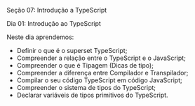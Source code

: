 Seção 07: Introdução a TypeScript

Dia 01: Introdução ao TypeScript

Neste dia aprendemos: 
- Definir o que é o superset TypeScript; 
- Compreender a relação entre o TypeScript e o JavaScript;
- Compreender o que é Tipagem (Dicas de tipo);
- Compreender a diferença entre Compilador e Transpilador;
- Compilar o seu código TypeScript em código JavaScript;
- Compreender o sistema de tipos do TypeScript; 
- Declarar variáveis de tipos primitivos do TypeScript.

